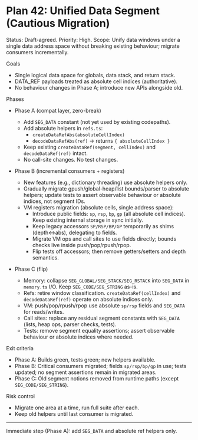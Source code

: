 # Plan 42: Unified Data Segment (Cautious Migration)

Status: Draft-agreed. Priority: High. Scope: Unify data windows under a single data address space without breaking existing behaviour; migrate consumers incrementally.

Goals

- Single logical data space for globals, data stack, and return stack.
- DATA_REF payloads treated as absolute cell indices (authoritative).
- No behaviour changes in Phase A; introduce new APIs alongside old.

Phases

- Phase A (compat layer, zero-break)
  - Add `SEG_DATA` constant (not yet used by existing codepaths).
  - Add absolute helpers in `refs.ts`:
    - `createDataRefAbs(absoluteCellIndex)`
    - `decodeDataRefAbs(ref)` → returns `{ absoluteCellIndex }`
  - Keep existing `createDataRef(segment, cellIndex)` and `decodeDataRef(ref)` intact.
  - No call-site changes. No test changes.

- Phase B (incremental consumers + registers)
  - New features (e.g., dictionary threading) use absolute helpers only.
  - Gradually migrate gpush/global-heap/list bounds/parser to absolute helpers; update tests to assert observable behaviour or absolute indices, not segment IDs.
  - VM registers migration (absolute cells, single address space):
    - Introduce public fields: `sp`, `rsp`, `bp`, `gp` (all absolute cell indices). Keep existing internal storage in sync initially.
    - Keep legacy accessors `SP/RSP/BP/GP` temporarily as shims (depth↔abs), delegating to fields.
    - Migrate VM ops and call sites to use fields directly; bounds checks live inside push/pop/rpush/rpop.
    - Flip tests off accessors; then remove getters/setters and depth semantics.

- Phase C (flip)
  - Memory: collapse `SEG_GLOBAL/SEG_STACK/SEG_RSTACK` into `SEG_DATA` in `memory.ts` I/O. Keep `SEG_CODE/SEG_STRING` as-is.
  - Refs: retire window classification. `createDataRef(cellIndex)` and `decodeDataRef(ref)` operate on absolute indices only.
  - VM: push/pop/rpush/rpop use absolute `sp/rsp` fields and `SEG_DATA` for reads/writes.
  - Call sites: replace any residual segment constants with `SEG_DATA` (lists, heap ops, parser checks, tests).
  - Tests: remove segment equality assertions; assert observable behaviour or absolute indices where needed.

Exit criteria

- Phase A: Builds green, tests green; new helpers available.
- Phase B: Critical consumers migrated; fields `sp/rsp/bp/gp` in use; tests updated; no segment assertions remain in migrated areas.
- Phase C: Old segment notions removed from runtime paths (except `SEG_CODE/SEG_STRING`).

Risk control

- Migrate one area at a time, run full suite after each.
- Keep old helpers until last consumer is migrated.

---

Immediate step (Phase A): add `SEG_DATA` and absolute ref helpers only.
